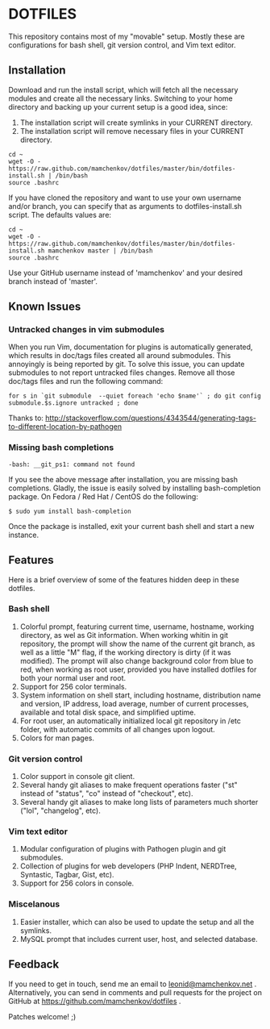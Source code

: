 DOTFILES
========

This repository contains most of my "movable" setup.  Mostly these are configurations
for bash shell, git version control, and Vim text editor.

Installation
------------

Download and run the install script, which will fetch all the necessary modules and create
all the necessary links.  Switching to your home directory and backing up your current setup
is a good idea, since:

1. The installation script will create symlinks in your CURRENT directory.
2. The installation script will remove necessary files in your CURRENT directory.


```
cd ~
wget -O - https://raw.github.com/mamchenkov/dotfiles/master/bin/dotfiles-install.sh | /bin/bash
source .bashrc
```

If you have cloned the repository and want to use your own username and/or branch, you can
specify that as arguments to dotfiles-install.sh script.  The defaults values are:

```
cd ~
wget -O - https://raw.github.com/mamchenkov/dotfiles/master/bin/dotfiles-install.sh mamchenkov master | /bin/bash
source .bashrc
```

Use your GitHub username instead of 'mamchenkov' and your desired branch instead of 'master'.

Known Issues
------------

### Untracked changes in vim submodules

When you run Vim, documentation for plugins is automatically generated, which results in doc/tags files created all
around submodules.  This annoyingly is being reported by git.  To solve this issue, you can update submodules to not
report untracked files changes.  Remove all those doc/tags files and run the following command:

```
for s in `git submodule  --quiet foreach 'echo $name'` ; do git config submodule.$s.ignore untracked ; done
```

Thanks to: http://stackoverflow.com/questions/4343544/generating-tags-to-different-location-by-pathogen

### Missing bash completions

```
-bash: __git_ps1: command not found
```

If you see the above message after installation, you are missing bash completions.  Gladly, the issue
is easily solved by installing bash-completion package.  On Fedora / Red Hat / CentOS do the following:

```
$ sudo yum install bash-completion
```

Once the package is installed, exit your current bash shell and start a new instance.

Features
--------

Here is a brief overview of some of the features hidden deep in these dotfiles.

### Bash shell

1.	Colorful prompt, featuring current time, username, hostname, working directory, as wel as Git information.
	When working whitin in git repository, the prompt will show the name of the current git branch, as well as 
	a little "M" flag, if the working directory is dirty (if it was modified).  The prompt will also change
	background color from blue to red, when working as root user, provided you have installed dotfiles for both
	your normal user and root.
2.	Support for 256 color terminals.
3.	System information on shell start, including hostname, distribution name and version, IP address, load average,
	number of current processes, available and total disk space, and simplified uptime.
4.	For root user, an automatically initialized local git repository in /etc folder, with automatic commits of all
	changes upon logout.
5.  Colors for man pages.

### Git version control

1.	Color support in console git client.
2.	Several handy git aliases to make frequent operations faster ("st" instead of "status", "co" instead of "checkout",
	etc).
3.	Several handy git aliases to make long lists of parameters much shorter ("lol", "changelog", etc).

### Vim text editor

1.	Modular configuration of plugins with Pathogen plugin and git submodules.
2.  Collection of plugins for web developers (PHP Indent, NERDTree, Syntastic, Tagbar, Gist, etc).
3.	Support for 256 colors in console.

### Miscelanous

1. 	Easier installer, which can also be used to update the setup and all the symlinks.
2.  MySQL prompt that includes current user, host, and selected database.

Feedback
--------

If you need to get in touch, send me an email to leonid@mamchenkov.net .  Alternatively, you can send in
comments and pull requests for the project on GitHub at https://github.com/mamchenkov/dotfiles .

Patches welcome! ;)


